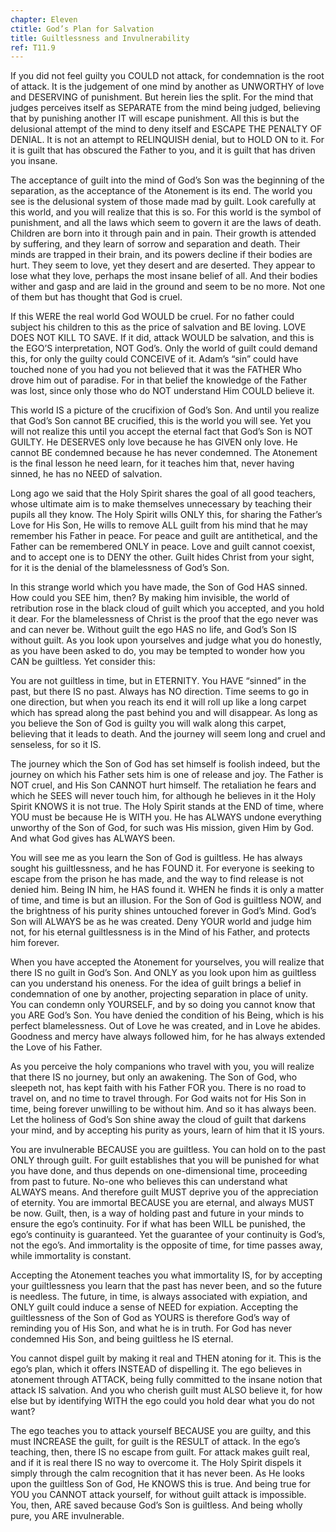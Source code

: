 ```yaml
---
chapter: Eleven
ctitle: God’s Plan for Salvation
title: Guiltlessness and Invulnerability
ref: T11.9
---
```


If you did not feel guilty you COULD not attack, for condemnation is the
root of attack. It is the judgement of one mind by another as UNWORTHY
of love and DESERVING of punishment. But herein lies the split. For the
mind that judges perceives itself as SEPARATE from the mind being
judged, believing that by punishing another IT will escape punishment.
All this is but the delusional attempt of the mind to deny itself and
ESCAPE THE PENALTY OF DENIAL. It is not an attempt to RELINQUISH denial,
but to HOLD ON to it. For it is guilt that has obscured the Father to
you, and it is guilt that has driven you insane.

The acceptance of guilt into the mind of God’s Son was the beginning of
the separation, as the acceptance of the Atonement is its end. The world
you see is the delusional system of those made mad by guilt. Look
carefully at this world, and you will realize that this is so. For this
world is the symbol of punishment, and all the laws which seem to govern
it are the laws of death. Children are born into it through pain and in
pain. Their growth is attended by suffering, and they learn of sorrow
and separation and death. Their minds are trapped in their brain, and
its powers decline if their bodies are hurt. They seem to love, yet they
desert and are deserted. They appear to lose what they love, perhaps the
most insane belief of all. And their bodies wither and gasp and are laid
in the ground and seem to be no more. Not one of them but has thought
that God is cruel.

If this WERE the real world God WOULD be cruel. For no father could
subject his children to this as the price of salvation and
BE loving. LOVE DOES NOT KILL TO SAVE. If it did, attack
WOULD be salvation, and this is the EGO’S interpretation, NOT God’s.
Only the world of guilt could demand this, for only the guilty could
CONCEIVE of it. Adam’s “sin” could have touched none of you had you not
believed that it was the FATHER Who drove him out of paradise. For in
that belief the knowledge of the Father was lost, since only those who
do NOT understand Him COULD believe it.

This world IS a picture of the crucifixion of God’s Son. And until you
realize that God’s Son cannot BE crucified, this is the world you will
see. Yet you will not realize this until you accept the eternal fact that
God’s Son is NOT GUILTY. He DESERVES only love because he has GIVEN only
love. He cannot BE condemned because he has never condemned. The
Atonement is the final lesson he need learn, for it teaches him that,
never having sinned, he has no NEED of salvation.

Long ago we said that the Holy Spirit shares the goal of all good
teachers, whose ultimate aim is to make themselves unnecessary by
teaching their pupils all they know. The Holy Spirit wills ONLY this, for
sharing the Father’s Love for His Son, He wills to remove ALL guilt from
his mind that he may remember his Father in peace. For peace and guilt
are antithetical, and the Father can be remembered ONLY in peace. Love
and guilt cannot coexist, and to accept one is to DENY the other. Guilt
hides Christ from your sight, for it is the denial of the blamelessness
of God’s Son.

In this strange world which you have made, the Son of God HAS sinned.
How could you SEE him, then? By making him invisible, the world of
retribution rose in the black cloud of guilt which you accepted, and you
hold it dear. For the blamelessness of Christ is the proof that the ego
never was and can never be. Without guilt the ego HAS no life, and God’s
Son IS without guilt. As you look upon yourselves and judge what you do
honestly, as you have been asked to do, you may be tempted to wonder how
you CAN be guiltless. Yet consider this:

You are not guiltless in time, but in ETERNITY. You HAVE “sinned” in the
past, but there IS no past. Always has NO direction. Time seems to go in
one direction, but when you reach its end it will roll up like a long
carpet which has spread along the past behind you and will disappear. As
long as you believe the Son of God is guilty
you will walk along this carpet, believing that it leads to death. And
the journey will seem long and cruel and senseless, for so it IS.

The journey which the Son of God has set himself is foolish indeed, but
the journey on which his Father sets him is one of release and joy. The
Father is NOT cruel, and His Son CANNOT hurt himself. The retaliation he
fears and which he SEES will never touch him, for although he believes
in it the Holy Spirit KNOWS it is not true. The Holy Spirit stands at the
END of time, where YOU must be because He is WITH you. He has ALWAYS
undone everything unworthy of the Son of God, for such was His mission,
given Him by God. And what God gives has ALWAYS been.

You will see me as you learn the Son of God is guiltless. He has always
sought his guiltlessness, and he has FOUND it. For everyone is seeking
to escape from the prison he has made, and the way to find release is
not denied him. Being IN him, he HAS found it. WHEN he finds it is only
a matter of time, and time is but an illusion. For the Son of God is
guiltless NOW, and the brightness of his purity shines untouched forever
in God’s Mind. God’s Son will ALWAYS be as he was created. Deny YOUR
world and judge him not, for his eternal guiltlessness is in the Mind of
his Father, and protects him forever.

When you have accepted the Atonement for yourselves, you will realize
that there IS no guilt in God’s Son. And ONLY as you look upon him as
guiltless can you understand his oneness. For the idea of guilt brings a
belief in condemnation of one by another, projecting separation in place
of unity. You can condemn only YOURSELF, and by so doing you cannot know
that you ARE God’s Son. You have denied the condition of his Being, which
is his perfect blamelessness. Out of Love he was created, and in Love he
abides. Goodness and mercy have always followed him, for he has always
extended the Love of his Father.

As you perceive the holy companions who travel with you, you will
realize that there IS no journey, but only an awakening. The Son of God,
who sleepeth not, has kept faith with his Father FOR you. There is no
road to travel on, and no time to travel through. For God waits not for
His Son in time, being forever unwilling to be without him. And so it
has always been. Let the holiness of God’s Son shine away the cloud of
guilt that darkens your mind, and by accepting his
purity as yours, learn of him that it IS yours.

You are invulnerable BECAUSE you are guiltless. You can hold on to the
past ONLY through guilt. For guilt establishes that you will be punished
for what you have done, and thus depends on one-dimensional time,
proceeding from past to future. No-one who believes this can understand
what ALWAYS means. And therefore guilt MUST deprive you of the
appreciation of eternity. You are immortal BECAUSE you are eternal, and
always MUST be now. Guilt, then, is a way of holding past and future in
your minds to ensure the ego’s continuity. For if what has been WILL be
punished, the ego’s continuity is guaranteed. Yet the guarantee of your
continuity is God’s, not the ego’s. And immortality is the opposite of
time, for time passes away, while immortality is constant.

Accepting the Atonement teaches you what immortality IS, for by
accepting your guiltlessness you learn that the past has never been, and
so the future is needless. The future, in time, is always associated
with expiation, and ONLY guilt could induce a sense of NEED for
expiation. Accepting the guiltlessness of the Son of God as YOURS is
therefore God’s way of reminding you of His Son, and what he is in
truth. For God has never condemned His Son, and being guiltless he IS
eternal.

You cannot dispel guilt by making it real and THEN atoning for it. This
is the ego’s plan, which it offers INSTEAD of dispelling it. The ego
believes in atonement through ATTACK, being fully committed to the
insane notion that attack IS salvation. And you who cherish guilt must
ALSO believe it, for how else but by identifying WITH the ego could you
hold dear what you do not want?

The ego teaches you to attack yourself BECAUSE you are guilty, and this
must INCREASE the guilt, for guilt is the RESULT of attack. In the ego’s
teaching, then, there IS no escape from guilt. For attack makes guilt
real, and if it is real there IS no way to overcome it. The Holy Spirit
dispels it simply through the calm recognition that it has never been.
As He looks upon the guiltless Son of God, He KNOWS this is true. And
being true for YOU you CANNOT attack yourself, for without guilt attack
is impossible. You, then, ARE saved because God’s Son is guiltless. And
being wholly pure, you ARE invulnerable.

